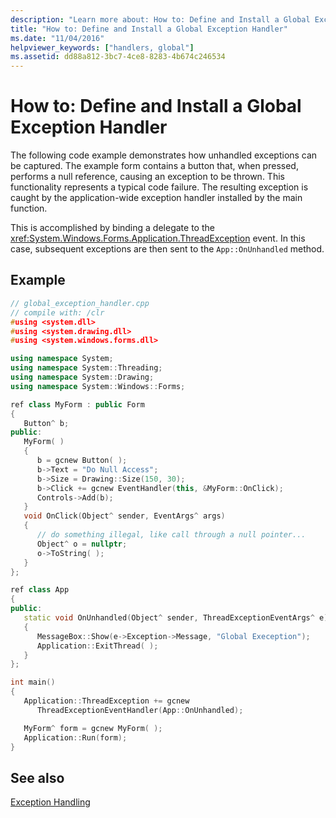 ```yaml
---
description: "Learn more about: How to: Define and Install a Global Exception Handler"
title: "How to: Define and Install a Global Exception Handler"
ms.date: "11/04/2016"
helpviewer_keywords: ["handlers, global"]
ms.assetid: dd88a812-3bc7-4ce8-8283-4b674c246534
---
```

# How to: Define and Install a Global Exception Handler

The following code example demonstrates how unhandled exceptions can be captured. The example form contains a button that, when pressed, performs a null reference, causing an exception to be thrown. This functionality represents a typical code failure. The resulting exception is caught by the application-wide exception handler installed by the main function.

This is accomplished by binding a delegate to the <xref:System.Windows.Forms.Application.ThreadException> event. In this case, subsequent exceptions are then sent to the `App::OnUnhandled` method.

## Example

```cpp
// global_exception_handler.cpp
// compile with: /clr
#using <system.dll>
#using <system.drawing.dll>
#using <system.windows.forms.dll>

using namespace System;
using namespace System::Threading;
using namespace System::Drawing;
using namespace System::Windows::Forms;

ref class MyForm : public Form
{
   Button^ b;
public:
   MyForm( )
   {
      b = gcnew Button( );
      b->Text = "Do Null Access";
      b->Size = Drawing::Size(150, 30);
      b->Click += gcnew EventHandler(this, &MyForm::OnClick);
      Controls->Add(b);
   }
   void OnClick(Object^ sender, EventArgs^ args)
   {
      // do something illegal, like call through a null pointer...
      Object^ o = nullptr;
      o->ToString( );
   }
};

ref class App
{
public:
   static void OnUnhandled(Object^ sender, ThreadExceptionEventArgs^ e)
   {
      MessageBox::Show(e->Exception->Message, "Global Exeception");
      Application::ExitThread( );
   }
};

int main()
{
   Application::ThreadException += gcnew
      ThreadExceptionEventHandler(App::OnUnhandled);

   MyForm^ form = gcnew MyForm( );
   Application::Run(form);
}
```

## See also

[Exception Handling](../extensions/exception-handling-cpp-component-extensions.md)
